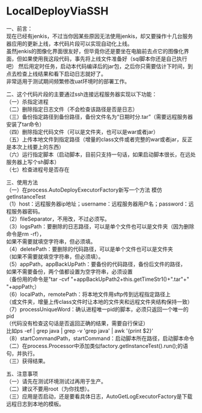 # LocalDeployViaSSH
一、前言：  
现在已经有jenkis，不过当你因某些原因无法使用jenkis，却又要操作十几台服务器应用的更新上线，本代码片段可以实现自动化上线。  
虽然jenkis的图像化界面很友好，但毕竟你还是要坐在电脑前去点它的图像化界面，但如果使用我这段代码，事先将上线文件准备好（sql脚本你还是自己执行吧）
然后用定时任务，启动本代码编译后的jar包，之后你只需要估计下时间，到点去检查上线结果和看下启动日志就好了。  
非常适用于测试期间频繁修改uat环境时的部署工作。  

二、这个代码片段的主要通过ssh连接远程服务器实现以下功能：  
（一）杀指定进程  
（二）删除指定日志文件（不会检查该路径是否是日志）  
（三）备份指定路径到备份路径，备份文件名为“日期时分.tar”（需要远程服务器安装了tar命令）  
（四）删除指定代码文件（可以是文件夹，也可以是war或者jar）  
（五）上传本地文件到指定路径（增量的class文件或者完整的war或者jar，反正是本次上线要上的东西）  
（六）运行指定脚本（启动脚本，目前只支持一句话，如果启动脚本很长，在远处服务器上写个sh脚本）  
（七）检查进程号是否存在  

三、使用方法  
（一）在process.AutoDeployExecutorFactory新写一个方法 模仿getInstanceTest  
（1）host：远程服务器ip地址；username：远程服务器用户名；password：远程服务器密码。  
（2）fileSeparator，不用改，不过必须写。  
（3）logsPath：要删除的日志路径，可以是单个文件也可以是文件夹（因为删除命令是rm -rf），  
如果不需要就填空字符串，但必须填。  
（4）deletePath：要删除的代码路径，可以是单个文件也可以是文件夹  
（如果不需要就填空字符串，但必须填）。  
（5）appPath，appBackUpPath：要备份的代码路径，备份后文件的路径，  
如果不需要备份，两个值都设置为空字符串，必须设置  
（备份用的命令是"tar -cvf "+appBackUpPath2+this.getTimeStr1()+".tar"+" "+appPath;）  
（6）localPath，remotePath：将本地文件用sftp传到远程指定路径上  
（或文件夹，增量上传class文件时让本地的文件夹和远程文件夹结构保持一致）  
（7）processUniqueWord：确认进程唯一pid的脚本，必须只返回一个唯一的pid  
（代码没有检查这句话是否返回正确的结果，需要自行保证）  
比如ps -ef | grep java | grep -v 'grep java' | awk '{print $2}'  
（8）startCommandPath，startCommand：启动脚本所在路径，启动脚本命令
（二）在process.Processor中添加类似factory.getInstanceTest().run();的语句，并执行。  
（三）获得结果。

五、注意事项  
（一）请先在测试环境测试过再用于生产。  
（二）建议不要用root（为你找想）。  
（三）应用是否启动，还是要看具体日志，AutoGetLogExecutorFactory是下载远程日志到本地的模板。  
